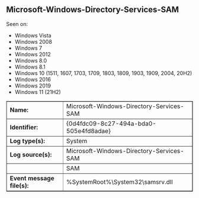 ## Microsoft-Windows-Directory-Services-SAM

Seen on:
* Windows Vista
* Windows 2008
* Windows 7
* Windows 2012
* Windows 8.0
* Windows 8.1
* Windows 10 (1511, 1607, 1703, 1709, 1803, 1809, 1903, 1909, 2004, 20H2)
* Windows 2016
* Windows 2019
* Windows 11 (21H2)

<table border="1" class="docutils">
  <tbody>
    <tr>
      <td><b>Name:</b></td>
      <td>Microsoft-Windows-Directory-Services-SAM</td>
    </tr>
    <tr>
      <td><b>Identifier:</b></td>
      <td>{0d4fdc09-8c27-494a-bda0-505e4fd8adae}</td>
    </tr>
    <tr>
      <td><b>Log type(s):</b></td>
      <td>System</td>
    </tr>
    <tr>
      <td><b>Log source(s):</b></td>
      <td>Microsoft-Windows-Directory-Services-SAM</td>
    </tr>
    <tr>
      <td>&nbsp;</td>
      <td>SAM</td>
    </tr>
    <tr>
      <td><b>Event message file(s):</b></td>
      <td>%SystemRoot%\System32\samsrv.dll</td>
    </tr>
  </tbody>
</table>

&nbsp;

